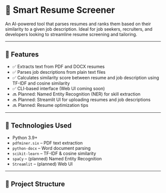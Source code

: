 # 🤖 Smart Resume Screener

An AI-powered tool that parses resumes and ranks them based on their similarity to a given job description. Ideal for job seekers, recruiters, and developers looking to streamline resume screening and tailoring.

---

## 🚀 Features

- ✅ Extracts text from PDF and DOCX resumes
- ✅ Parses job descriptions from plain text files
- ✅ Calculates similarity score between resume and job description using TF-IDF and cosine similarity
- ✅ CLI-based interface (Web UI coming soon)
- 🔜 Planned: Named Entity Recognition (NER) for skill extraction
- 🔜 Planned: Streamlit UI for uploading resumes and job descriptions
- 🔜 Planned: Resume optimization tips

---

## 🧠 Technologies Used

- Python 3.9+
- `pdfminer.six` – PDF text extraction
- `python-docx` – Word document parsing
- `scikit-learn` – TF-IDF & cosine similarity
- `spaCy` – (planned) Named Entity Recognition
- `Streamlit` – (planned) Web UI

---

## 📁 Project Structure

